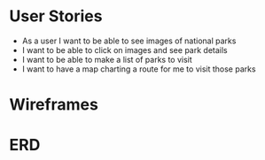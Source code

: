 # User Stories
* As a user I want to be able to see images of national parks
* I want to be able to click on images and see park details
* I want to be able to make a list of parks to visit
* I want to have a map charting a route for me to visit those parks


# Wireframes


# ERD 